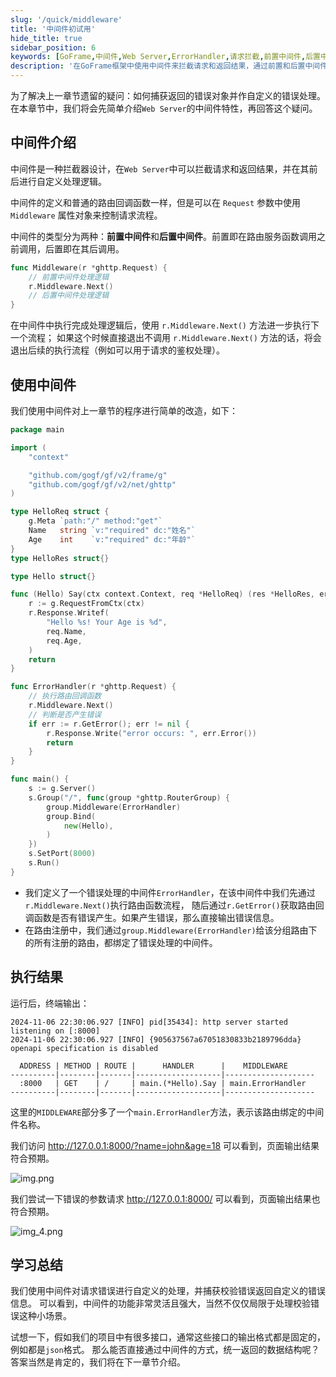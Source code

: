 ```yaml
---
slug: '/quick/middleware'
title: '中间件初试用'
hide_title: true
sidebar_position: 6
keywords: [GoFrame,中间件,Web Server,ErrorHandler,请求拦截,前置中间件,后置中间件,自定义错误处理,GoFrame框架,请求流程控制]
description: '在GoFrame框架中使用中间件来拦截请求和返回结果，通过前置和后置中间件实现自定义的处理逻辑。示例代码展示了如何定义错误处理中间件，并在路由中绑定。中间件使得请求错误处理和输出格式统一化变得灵活且强大。'
---
```


为了解决上一章节遗留的疑问：如何捕获返回的错误对象并作自定义的错误处理。
在本章节中，我们将会先简单介绍`Web Server`的中间件特性，再回答这个疑问。

## 中间件介绍

中间件是一种拦截器设计，在`Web Server`中可以拦截请求和返回结果，并在其前后进行自定义处理逻辑。

中间件的定义和普通的路由回调函数一样，但是可以在 `Request` 参数中使用 `Middleware` 属性对象来控制请求流程。

中间件的类型分为两种：**前置中间件**和**后置中间件**。前置即在路由服务函数调用之前调用，后置即在其后调用。

```go
func Middleware(r *ghttp.Request) {
    // 前置中间件处理逻辑 
    r.Middleware.Next()
    // 后置中间件处理逻辑
}
```
在中间件中执行完成处理逻辑后，使用 `r.Middleware.Next()` 方法进一步执行下一个流程；
如果这个时候直接退出不调用 `r.Middleware.Next()` 方法的话，将会退出后续的执行流程（例如可以用于请求的鉴权处理）。

## 使用中间件

我们使用中间件对上一章节的程序进行简单的改造，如下：
```go title="main.go"
package main

import (
    "context"

    "github.com/gogf/gf/v2/frame/g"
    "github.com/gogf/gf/v2/net/ghttp"
)

type HelloReq struct {
    g.Meta `path:"/" method:"get"`
    Name   string `v:"required" dc:"姓名"`
    Age    int    `v:"required" dc:"年龄"`
}
type HelloRes struct{}

type Hello struct{}

func (Hello) Say(ctx context.Context, req *HelloReq) (res *HelloRes, err error) {
    r := g.RequestFromCtx(ctx)
    r.Response.Writef(
        "Hello %s! Your Age is %d",
        req.Name,
        req.Age,
    )
    return
}

func ErrorHandler(r *ghttp.Request) {
    // 执行路由回调函数
    r.Middleware.Next()
    // 判断是否产生错误
    if err := r.GetError(); err != nil {
        r.Response.Write("error occurs: ", err.Error())
        return
    }
}

func main() {
    s := g.Server()
    s.Group("/", func(group *ghttp.RouterGroup) {
        group.Middleware(ErrorHandler)
        group.Bind(
            new(Hello),
        )
    })
    s.SetPort(8000)
    s.Run()
}
```
- 我们定义了一个错误处理的中间件`ErrorHandler`，在该中间件中我们先通过`r.Middleware.Next()`执行路由函数流程，
  随后通过`r.GetError()`获取路由回调函数是否有错误产生。如果产生错误，那么直接输出错误信息。
- 在路由注册中，我们通过`group.Middleware(ErrorHandler)`给该分组路由下的所有注册的路由，都绑定了错误处理的中间件。

## 执行结果

运行后，终端输出：

```text
2024-11-06 22:30:06.927 [INFO] pid[35434]: http server started listening on [:8000]
2024-11-06 22:30:06.927 [INFO] {905637567a67051830833b2189796dda} openapi specification is disabled

  ADDRESS | METHOD | ROUTE |      HANDLER      |    MIDDLEWARE      
----------|--------|-------|-------------------|--------------------
  :8000   | GET    | /     | main.(*Hello).Say | main.ErrorHandler  
----------|--------|-------|-------------------|--------------------
```
这里的`MIDDLEWARE`部分多了一个`main.ErrorHandler`方法，表示该路由绑定的中间件名称。


我们访问 http://127.0.0.1:8000/?name=john&age=18 可以看到，页面输出结果符合预期。

![img.png](img.png)

我们尝试一下错误的参数请求 http://127.0.0.1:8000/ 可以看到，页面输出结果也符合预期。

![img_4.png](img_4.png)

## 学习总结

我们使用中间件对请求错误进行自定义的处理，并捕获校验错误返回自定义的错误信息。
可以看到，中间件的功能非常灵活且强大，当然不仅仅局限于处理校验错误这种小场景。

试想一下，假如我们的项目中有很多接口，通常这些接口的输出格式都是固定的，例如都是`json`格式。
那么能否直接通过中间件的方式，统一返回的数据结构呢？答案当然是肯定的，我们将在下一章节介绍。














